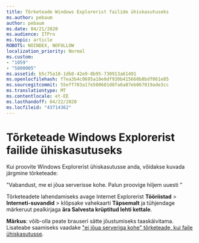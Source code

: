 ```yaml
---
title: Tõrketeade Windows Explorerist failide ühiskasutuseks
ms.author: pebaum
author: pebaum
ms.date: 04/21/2020
ms.audience: ITPro
ms.topic: article
ROBOTS: NOINDEX, NOFOLLOW
localization_priority: Normal
ms.custom:
- "1059"
- "5800005"
ms.assetid: b5c75a18-1db8-42e9-8b95-730913a61491
ms.openlocfilehash: f7ea3b4c0695a10e8df930b415660b8bdf061e85
ms.sourcegitcommit: 55eff703a17e500681d8fa6a87eb067019ade3cc
ms.translationtype: MT
ms.contentlocale: et-EE
ms.lasthandoff: 04/22/2020
ms.locfileid: "43714362"
---
```

# <a name="error-message-when-sharing-files-from-windows-explorer"></a>Tõrketeade Windows Explorerist failide ühiskasutuseks

Kui proovite Windows Explorerist ühiskasutusse anda, võidakse kuvada järgmine tõrketeade:
  
"Vabandust, me ei jõua serverisse kohe. Palun proovige hiljem uuesti "
  
Tõrketeadete lahendamiseks avage Internet Explorerist **Tööriistad** \> **Interneti-suvandid** \> klõpsake vahekaarti **Täpsemalt** ja tühjendage märkeruut pealkirjaga **ära Salvesta krüptitud lehti kettale**.
  
 **Märkus**: võib-olla peate brauseri sätte jõustumiseks taaskäivitama. Lisateabe saamiseks vaadake ["ei jõua serveriga kohe" tõrketeade, kui faile ühiskasutusse](https://go.microsoft.com/fwlink/?linkid=2022914).
  